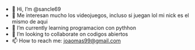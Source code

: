 - 👋 Hi, I’m @sancle69
- 👀 Me interesan mucho los videojuegos, incluso  si juegan lol mi nick es el mismo de aqui
- 🌱 I’m currently learning  programacion con pythhon 
- 💞️ I’m looking to collaborate on  codigos abiertos 
- 📫 How to reach me: joaomas99@gmail.com

<!---
sancle69/sancle69 is a ✨ special ✨ repository because its `README.md` (this file) appears on your GitHub profile.
You can click the Preview link to take a look at your changes.
--->
